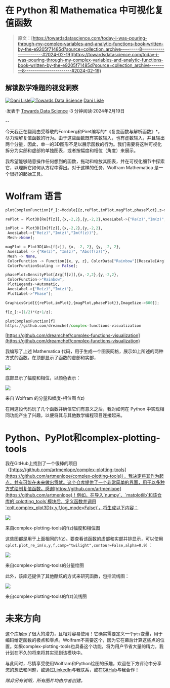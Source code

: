 # 在 Python 和 Mathematica 中可视化复值函数

> 原文：[https://towardsdatascience.com/today-i-was-pouring-through-my-complex-variables-and-analytic-functions-book-written-by-the-e9205f71485d?source=collection_archive---------8-----------------------#2024-02-19](https://towardsdatascience.com/today-i-was-pouring-through-my-complex-variables-and-analytic-functions-book-written-by-the-e9205f71485d?source=collection_archive---------8-----------------------#2024-02-19)

## 解锁数学难题的视觉洞察

[](https://medium.com/@Dani_Lisle?source=post_page---byline--e9205f71485d--------------------------------)[![Dani Lisle](../Images/2933bbbca26cf198e7964547a91b2751.png)](https://medium.com/@Dani_Lisle?source=post_page---byline--e9205f71485d--------------------------------)[](https://towardsdatascience.com/?source=post_page---byline--e9205f71485d--------------------------------)[![Towards Data Science](../Images/a6ff2676ffcc0c7aad8aaf1d79379785.png)](https://towardsdatascience.com/?source=post_page---byline--e9205f71485d--------------------------------) [Dani Lisle](https://medium.com/@Dani_Lisle?source=post_page---byline--e9205f71485d--------------------------------)

·发表于 [Towards Data Science](https://towardsdatascience.com/?source=post_page---byline--e9205f71485d--------------------------------) ·3 分钟阅读·2024年2月19日

--

今天我正在翻阅由受尊敬的Fornberg和Piret编写的*《复变函数与解析函数》*，尽力理解复值函数的行为。由于这些函数既有实数输入，也有虚数输入，并且输出两个分量，因此，单一的3D图形不足以展示函数的行为。我们需要将这种可视化拆分为实部和虚部的单独图表，或者按幅度和相位（角度）来展示。

我希望能够随意操作任何想到的函数，拖动和缩放其图表，并在可视化细节中探索它，以理解它如何从方程中得出。对于这样的任务，Wolfram Mathematica 是一个很好的起始工具。

# Wolfram 语言

```py
plotComplexFunction[f_]:=Module[{z,rePlot,imPlot,magPlot,phasePlot},z=x+I y;

rePlot = Plot3D[Re[f[z]],{x,-2,2},{y,-2,2},AxesLabel->{"Re(z)","Im(z)","Re(f(z))"},Mesh->None];

imPlot = Plot3D[Im[f[z]],{x,-2,2},{y,-2,2},
 AxesLabel->{"Re(z)","Im(z)","Im(f(z))"},
 Mesh->None];

magPlot = Plot3D[Abs[f[z]], {x, -2, 2}, {y, -2, 2}, 
 AxesLabel -> {"Re(z)", "Im(z)", "Abs(f(z))"}, 
 Mesh -> None, 
 ColorFunction -> Function[{x, y, z}, ColorData["Rainbow"][Rescale[Arg[x + I y], {-Pi, Pi}]]], 
 ColorFunctionScaling -> False];

phasePlot=DensityPlot[Arg[f[z]],{x,-2,2},{y,-2,2},
 ColorFunction->"Rainbow",
 PlotLegends->Automatic,
 AxesLabel->{"Re(z)","Im(z)"},
 PlotLabel->"Phase"];

GraphicsGrid[{{rePlot,imPlot},{magPlot,phasePlot}},ImageSize->800]];

f[z_]:=(1/2)*(z+1/z);

plotComplexFunction[f]
https://github.com/dreamchef/complex-functions-visualization
```

[https://github.com/dreamchef/complex-functions-visualization](https://github.com/dreamchef/complex-functions-visualization)

我编写了上述 Mathematica 代码，用于生成一个图表网格，展示如上所述的两种方式的函数。在顶部显示了函数的虚部和实部，

![](../Images/9b6073b85b9639da070285491a0935ae.png)

底部显示了幅度和相位，以颜色表示：

![](../Images/0234fbdcc4486ce649d41dee4561a6a0.png)

来自 Wolfram 的分量和幅度-相位图 f(z)

在用这段代码玩了几个函数并确信它们有意义之后，我对如何在 Python 中实现相同功能产生了兴趣，以便将其与其他数学编程项目连接起来。

# Python、PyPlot和complex-plotting-tools

我在GitHub上找到了一个很棒的项目（[https://github.com/artmenlope/complex-plotting-tools](https://github.com/artmenlope/complex-plotting-tools)），我决定将其作为起点，并有可能在未来做出贡献。这个仓库提供了一个非常简单的界面，用于以多种方式绘制复值函数。感谢[https://github.com/artmenlope](https://github.com/artmenlope)！例如，在导入`numpy`、`matplotlib`和该仓库的`cplotting_tools`模块后，定义函数并调用`cplt.complex_plot3D(x,y,f,log_mode=False)`，将生成以下内容：

![](../Images/da80e1f86e6827c86fbbf1432799ac18.png)

来自complex-plotting-tools的f(z)幅度和相位图

这些图都是用于上面相同的f(z)。要查看该函数的虚部和实部并排显示，可以使用`cplot.plot_re_im(x,y,f,camp="twilight",contour=False,alpha=0.9)`：

![](../Images/4d9943d906a41a280988bde245410cb8.png)

来自complex-plotting-tools的分量绘图

此外，该库还提供了其他酷炫的方式来研究函数，包括流线图：

![](../Images/c026babc96d69ed06a58d6453cc920af.png)

来自complex-plotting-tools的f(z)流线图

# 未来方向

这个库展示了很大的潜力，且相对容易使用！它确实需要定义一个`pts`变量，用于编码给定函数的极点和零点。Wolfram不需要这个，因为它在幕后计算这些点的位置。如果complex-plotting-tools也具备这个功能，将为用户节省大量的精力。我计划在不久的将来将其实现到该模块中。

与此同时，尽情享受使用Wolfram和Python绘图的乐趣，欢迎在下方评论中分享您的想法和问题，或通过[LinkedIn](http://linkedin.com/in/danilisle)与我联系，或在[GitHub](http://github.com/dreamchef)与我合作！

*除非另有说明，所有图片均由作者创建。*
